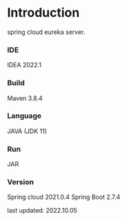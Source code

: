 # Introduction
spring cloud eureka server.
### IDE
IDEA 2022.1
### Build
Maven 3.8.4
### Language
JAVA (JDK 11)
### Run
JAR
### Version
Spring cloud 2021.0.4
Spring Boot 2.7.4

last updated: 2022.10.05